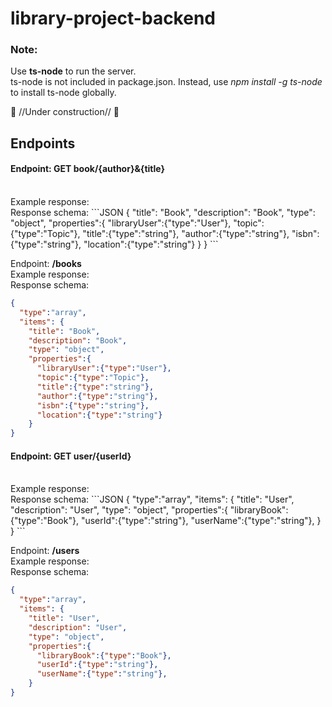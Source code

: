 # library-project-backend

### Note:
Use **ts-node** to run the server. <br> ts-node is not included in package.json. Instead, use *npm install -g ts-node* to install ts-node globally.

🚧 //Under construction// 🚧
<br>

## Endpoints



#### Endpoint: **GET book/{author}&{title}**
<br>
Example response:
<br>
Response schema: 
```JSON
{   
    "title": "Book",
    "description": "Book",
    "type": "object",
    "properties":{
      "libraryUser":{"type":"User"},
      "topic":{"type":"Topic"},
      "title":{"type":"string"},
      "author":{"type":"string"},
      "isbn":{"type":"string"},
      "location":{"type":"string"}
    }
}
```

Endpoint: **/books**
<br>
Example response: 
<br>
Response schema: 
```JSON
{
  "type":"array",
  "items": {
    "title": "Book",
    "description": "Book",
    "type": "object",
    "properties":{
      "libraryUser":{"type":"User"},
      "topic":{"type":"Topic"},
      "title":{"type":"string"},
      "author":{"type":"string"},
      "isbn":{"type":"string"},
      "location":{"type":"string"}
    }
}
```

#### Endpoint: **GET user/{userId}**
<br>
Example response:
<br>
Response schema: 
```JSON
{   
    "type":"array",
  "items": {
    "title": "User",
    "description": "User",
    "type": "object",
    "properties":{
      "libraryBook":{"type":"Book"},
      "userId":{"type":"string"},
      "userName":{"type":"string"},
    }
}
```

Endpoint: **/users**
<br>
Example response: 
<br>
Response schema: 
```JSON
{
  "type":"array",
  "items": {
    "title": "User",
    "description": "User",
    "type": "object",
    "properties":{
      "libraryBook":{"type":"Book"},
      "userId":{"type":"string"},
      "userName":{"type":"string"},
    }
}
```
